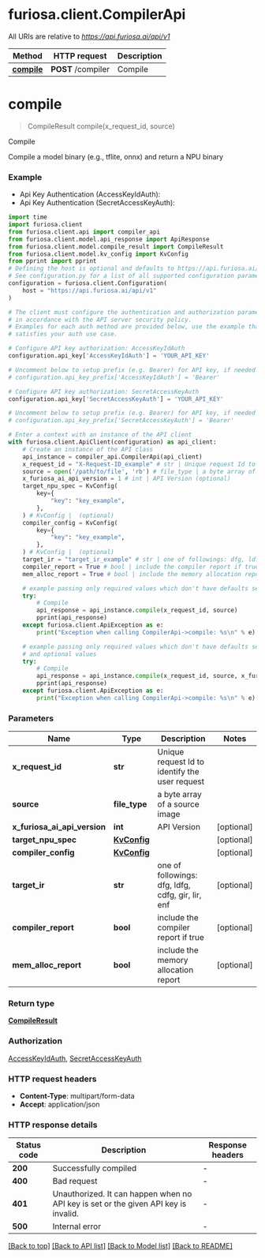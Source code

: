 # furiosa.client.CompilerApi

All URIs are relative to *https://api.furiosa.ai/api/v1*

Method | HTTP request | Description
------------- | ------------- | -------------
[**compile**](CompilerApi.md#compile) | **POST** /compiler | Compile


# **compile**
> CompileResult compile(x_request_id, source)

Compile

Compile a model binary (e.g., tflite, onnx) and return a NPU binary

### Example

* Api Key Authentication (AccessKeyIdAuth):
* Api Key Authentication (SecretAccessKeyAuth):
```python
import time
import furiosa.client
from furiosa.client.api import compiler_api
from furiosa.client.model.api_response import ApiResponse
from furiosa.client.model.compile_result import CompileResult
from furiosa.client.model.kv_config import KvConfig
from pprint import pprint
# Defining the host is optional and defaults to https://api.furiosa.ai/api/v1
# See configuration.py for a list of all supported configuration parameters.
configuration = furiosa.client.Configuration(
    host = "https://api.furiosa.ai/api/v1"
)

# The client must configure the authentication and authorization parameters
# in accordance with the API server security policy.
# Examples for each auth method are provided below, use the example that
# satisfies your auth use case.

# Configure API key authorization: AccessKeyIdAuth
configuration.api_key['AccessKeyIdAuth'] = 'YOUR_API_KEY'

# Uncomment below to setup prefix (e.g. Bearer) for API key, if needed
# configuration.api_key_prefix['AccessKeyIdAuth'] = 'Bearer'

# Configure API key authorization: SecretAccessKeyAuth
configuration.api_key['SecretAccessKeyAuth'] = 'YOUR_API_KEY'

# Uncomment below to setup prefix (e.g. Bearer) for API key, if needed
# configuration.api_key_prefix['SecretAccessKeyAuth'] = 'Bearer'

# Enter a context with an instance of the API client
with furiosa.client.ApiClient(configuration) as api_client:
    # Create an instance of the API class
    api_instance = compiler_api.CompilerApi(api_client)
    x_request_id = "X-Request-ID_example" # str | Unique request Id to identify the user request
    source = open('/path/to/file', 'rb') # file_type | a byte array of a source image
    x_furiosa_ai_api_version = 1 # int | API Version (optional)
    target_npu_spec = KvConfig(
        key={
            "key": "key_example",
        },
    ) # KvConfig |  (optional)
    compiler_config = KvConfig(
        key={
            "key": "key_example",
        },
    ) # KvConfig |  (optional)
    target_ir = "target_ir_example" # str | one of followings: dfg, ldfg, cdfg, gir, lir, enf (optional)
    compiler_report = True # bool | include the compiler report if true (optional)
    mem_alloc_report = True # bool | include the memory allocation report (optional)

    # example passing only required values which don't have defaults set
    try:
        # Compile
        api_response = api_instance.compile(x_request_id, source)
        pprint(api_response)
    except furiosa.client.ApiException as e:
        print("Exception when calling CompilerApi->compile: %s\n" % e)

    # example passing only required values which don't have defaults set
    # and optional values
    try:
        # Compile
        api_response = api_instance.compile(x_request_id, source, x_furiosa_ai_api_version=x_furiosa_ai_api_version, target_npu_spec=target_npu_spec, compiler_config=compiler_config, target_ir=target_ir, compiler_report=compiler_report, mem_alloc_report=mem_alloc_report)
        pprint(api_response)
    except furiosa.client.ApiException as e:
        print("Exception when calling CompilerApi->compile: %s\n" % e)
```

### Parameters

Name | Type | Description  | Notes
------------- | ------------- | ------------- | -------------
 **x_request_id** | **str**| Unique request Id to identify the user request |
 **source** | **file_type**| a byte array of a source image |
 **x_furiosa_ai_api_version** | **int**| API Version | [optional]
 **target_npu_spec** | [**KvConfig**](KvConfig.md)|  | [optional]
 **compiler_config** | [**KvConfig**](KvConfig.md)|  | [optional]
 **target_ir** | **str**| one of followings: dfg, ldfg, cdfg, gir, lir, enf | [optional]
 **compiler_report** | **bool**| include the compiler report if true | [optional]
 **mem_alloc_report** | **bool**| include the memory allocation report | [optional]

### Return type

[**CompileResult**](CompileResult.md)

### Authorization

[AccessKeyIdAuth](../README.md#AccessKeyIdAuth), [SecretAccessKeyAuth](../README.md#SecretAccessKeyAuth)

### HTTP request headers

 - **Content-Type**: multipart/form-data
 - **Accept**: application/json

### HTTP response details
| Status code | Description | Response headers |
|-------------|-------------|------------------|
**200** | Successfully compiled |  -  |
**400** | Bad request |  -  |
**401** | Unauthorized. It can happen when no API key is set or the given API key is invalid. |  -  |
**500** | Internal error |  -  |

[[Back to top]](#) [[Back to API list]](../README.md#documentation-for-api-endpoints) [[Back to Model list]](../README.md#documentation-for-models) [[Back to README]](../README.md)

